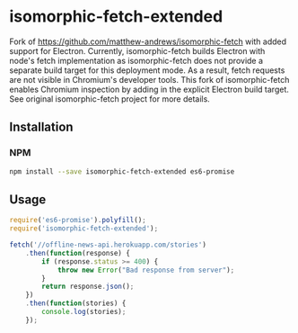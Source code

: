 isomorphic-fetch-extended
================

Fork of https://github.com/matthew-andrews/isomorphic-fetch with added support for Electron. Currently, isomorphic-fetch builds Electron with node's fetch implementation as isomorphic-fetch does not provide a separate build target for this deployment mode. As a result, fetch requests are not visible in Chromium's developer tools. This fork of isomorphic-fetch enables Chromium inspection by adding in the explicit Electron build target. See original isomorphic-fetch project for more details.

## Installation

### NPM

```sh
npm install --save isomorphic-fetch-extended es6-promise
```

## Usage

```js
require('es6-promise').polyfill();
require('isomorphic-fetch-extended');

fetch('//offline-news-api.herokuapp.com/stories')
	.then(function(response) {
		if (response.status >= 400) {
			throw new Error("Bad response from server");
		}
		return response.json();
	})
	.then(function(stories) {
		console.log(stories);
	});
```
